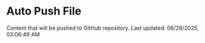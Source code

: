 # Auto Push File

Content that will be pushed to GitHub repository.
Last updated: 06/28/2025, 03:06:49 AM